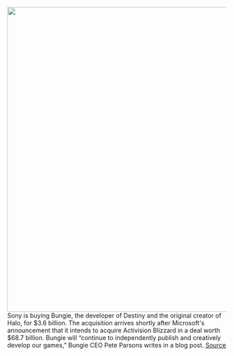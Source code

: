 <img src='https://cdn.vox-cdn.com/thumbor/Of3wXIeS_ohi558ovfesUAP4tmU=/0x0:1088x612/1200x800/filters:focal(457x219:631x393)/cdn.vox-cdn.com/uploads/chorus_image/image/70453863/8f2d141dbfa9c1dd61befc2de0a92266.5.jpeg' width='700px' /><br/>
Sony is buying Bungie, the developer of Destiny and the original creator of Halo, for $3.6 billion. The acquisition arrives shortly after Microsoft's announcement that it intends to acquire Activision Blizzard in a deal worth $68.7 billion. Bungie will “continue to independently publish and creatively develop our games,” Bungie CEO Pete Parsons writes in a blog post.
<a href='https://www.theverge.com/22910846/sony-bungie-acquisition-playstation-destiny-halo'> Source <a/>
